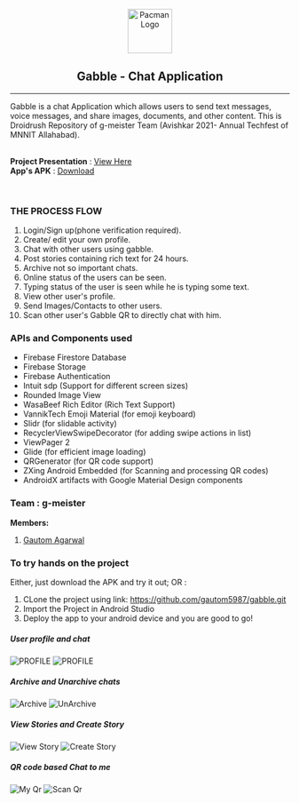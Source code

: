 <p align="center"> 
  <img src="screenshots/ic_splash.png" alt="Pacman Logo" width="80px" height="80px">
</p>
<h2 align="center"> Gabble - Chat Application </h2>
<hr>
Gabble is a chat Application which allows users to send text messages, voice messages, and share images, documents, and other content. This is Droidrush Repository of g-meister Team (Avishkar 2021- Annual Techfest of MNNIT Allahabad).
<br><br>

**Project Presentation** : [View Here]()<br />
**App's APK** : [Download](https://drive.google.com/file/d/13E8oy88eeIDSzDKju9UEpVDzVPm2Bh0S/view?usp=sharing)

<br>

### THE PROCESS FLOW

1. Login/Sign up(phone verification required).
2. Create/ edit your own profile.
3. Chat with other users using gabble.
4. Post stories containing rich text for 24 hours.
5. Archive not so important chats.
6. Online status of the users can be seen.
7. Typing status of the user is seen while he is typing some text.
8. View other user's profile.
9. Send Images/Contacts to other users.
10. Scan other user's Gabble QR to directly chat with him.


### APIs and Components used
- Firebase Firestore Database
- Firebase Storage
- Firebase Authentication
- Intuit sdp (Support for different screen sizes)
- Rounded Image View
- WasaBeef Rich Editor (Rich Text Support)
- VannikTech Emoji Material (for emoji keyboard)
- Slidr (for slidable activity)
- RecyclerViewSwipeDecorator (for adding swipe actions in list) 
- ViewPager 2
- Glide (for efficient image loading)
- QRGenerator (for QR code support)
- ZXing Android Embedded (for Scanning and processing QR codes)
- AndroidX artifacts with Google Material Design components

### Team : g-meister
**Members:**<br />
1. [Gautom Agarwal](https://github.com/gautom5987)

### To try hands on the project
Either, just download the APK  and try it out; OR : <br />
1. CLone the project using link: https://github.com/gautom5987/gabble.git
2. Import the Project in Android Studio
3. Deploy the app to your android device and you are good to go!<br />


##### User profile and chat
![PROFILE](Screenshots/profile.jpg)
![PROFILE](Screenshots/chat.jpg)<br />
##### Archive and Unarchive chats
![Archive](Screenshots/archive.jpg)
![UnArchive](Screenshots/unarchive.jpg)<br />
##### View Stories and Create Story
![View Story](Screenshots/Story.jpg)
![Create Story](Screenshots/createStory.jpg)<br />
##### QR code based Chat to me
![My Qr](Screenshots/MyQr.jpg)
![Scan Qr](Screenshots/ScanQr.jpg)<br />











 